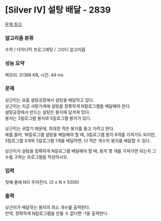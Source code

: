 # [Silver IV] 설탕 배달 - 2839

[문제 링크](https://www.acmicpc.net/problem/2839) 

### 알고리즘 분류

수학 / 다이나믹 프로그래밍 / 그리디 알고리즘

### 성능 요약

메모리: 31388 KB, 시간: 44 ms

### 문제
상근이는 요즘 설탕공장에서 설탕을 배달하고 있다. </br>
상근이는 지금 사탕가게에 설탕을 정확하게 N킬로그램을 배달해야 한다. </br> 
설탕공장에서 만드는 설탕은 봉지에 담겨져 있다. </br>
봉지는 3킬로그램 봉지와 5킬로그램 봉지가 있다.

상근이는 귀찮기 때문에, 최대한 적은 봉지를 들고 가려고 한다.</br> 
예를 들어, 18킬로그램 설탕을 배달해야 할 때, 3킬로그램 봉지 6개를 가져가도 되지만, 5킬로그램 3개와 3킬로그램 1개를 배달하면, 더 적은 개수의 봉지를 배달할 수 있다.

상근이가 설탕을 정확하게 N킬로그램 배달해야 할 때, 봉지 몇 개를 가져가면 되는지 그 수를 구하는 프로그램을 작성하시오.

### 입력
첫째 줄에 N이 주어진다. (3 ≤ N ≤ 5000)

### 출력
상근이가 배달하는 봉지의 최소 개수를 출력한다. </br>
만약, 정확하게 N킬로그램을 만들 수 없다면 -1을 출력한다.
